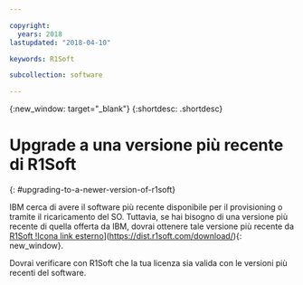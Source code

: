 ```yaml
---

copyright:
  years: 2018
lastupdated: "2018-04-10"

keywords: R1Soft

subcollection: software

---
```


{:new_window: target="_blank"}
{:shortdesc: .shortdesc}

# Upgrade a una versione più recente di R1Soft
{: #upgrading-to-a-newer-version-of-r1soft}

IBM cerca di avere il software più recente disponibile per il provisioning o tramite il ricaricamento del SO. Tuttavia, se hai bisogno di una versione più recente di quella offerta da IBM, dovrai ottenere tale versione più recente da [R1Soft !Icona link esterno](../../icons/launch-glyph.svg "Icona link esterno")](https://dist.r1soft.com/download/){: new_window}.

Dovrai verificare con R1Soft che la tua licenza sia valida con le versioni più recenti del software.
